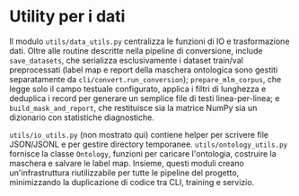 # Utility per i dati

Il modulo `utils/data_utils.py` centralizza le funzioni di IO e trasformazione dati. Oltre alle routine descritte nella pipeline di conversione, include `save_datasets`, che serializza esclusivamente i dataset train/val preprocessati (label map e report della maschera ontologica sono gestiti separatamente da `cli/convert.run_conversion`); `prepare_mlm_corpus`, che legge solo il campo testuale configurato, applica i filtri di lunghezza e deduplica i record per generare un semplice file di testi linea-per-linea; e `build_mask_and_report`, che restituisce sia la matrice NumPy sia un dizionario con statistiche diagnostiche.

`utils/io_utils.py` (non mostrato qui) contiene helper per scrivere file JSON/JSONL e per gestire directory temporanee. `utils/ontology_utils.py` fornisce la classe `Ontology`, funzioni per caricare l'ontologia, costruire la maschera e salvare le label map. Insieme, questi moduli creano un'infrastruttura riutilizzabile per tutte le pipeline del progetto, minimizzando la duplicazione di codice tra CLI, training e servizio.
